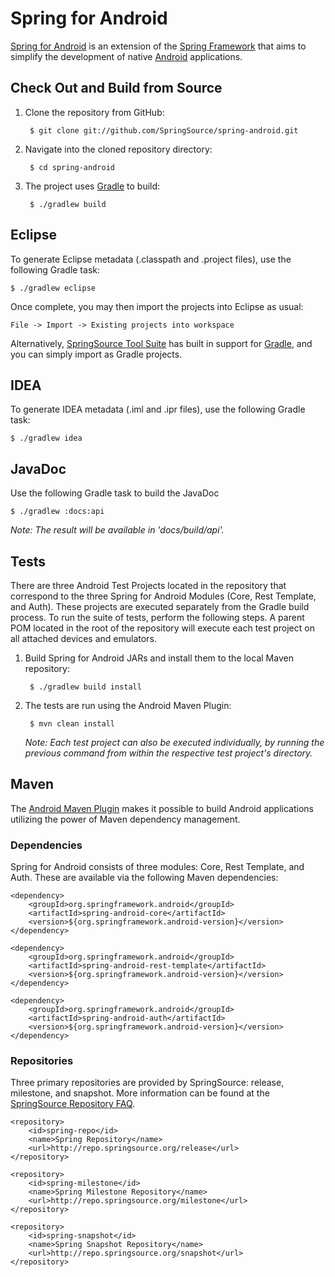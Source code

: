 # Spring for Android

[Spring for Android](http://www.springsource.org/spring-android) is an extension of the [Spring Framework](http://www.springsource.org/spring-framework) that aims to simplify the development of native [Android](http://developer.android.com/index.html) applications.

## Check Out and Build from Source

1. Clone the repository from GitHub:

		$ git clone git://github.com/SpringSource/spring-android.git

2. Navigate into the cloned repository directory:

		$ cd spring-android

3. The project uses [Gradle](http://gradle.org/) to build:

		$ ./gradlew build

## Eclipse

To generate Eclipse metadata (.classpath and .project files), use the following Gradle task:

	$ ./gradlew eclipse

Once complete, you may then import the projects into Eclipse as usual:

	File -> Import -> Existing projects into workspace

Alternatively, [SpringSource Tool Suite](http://www.springsource.com/developer/sts) has built in support for [Gradle](http://gradle.org/), and you can simply import as Gradle projects.

## IDEA

To generate IDEA metadata (.iml and .ipr files), use the following Gradle task:

	$ ./gradlew idea

## JavaDoc

Use the following Gradle task to build the JavaDoc

	$ ./gradlew :docs:api

_Note: The result will be available in 'docs/build/api'._

## Tests

There are three Android Test Projects located in the repository that correspond to the three Spring for Android Modules (Core, Rest Template, and Auth). These projects are executed separately from the Gradle build process. To run the suite of tests, perform the following steps. A parent POM located in the root of the repository will execute each test project on all attached devices and emulators.

1. Build Spring for Android JARs and install them to the local Maven repository:

		$ ./gradlew build install

2. The tests are run using the Android Maven Plugin:

		$ mvn clean install

	_Note: Each test project can also be executed individually, by running the previous command from within the respective test project's directory._

## Maven

The [Android Maven Plugin](http://code.google.com/p/maven-android-plugin) makes it possible to build Android applications utilizing the power of Maven dependency management.

### Dependencies

Spring for Android consists of three modules: Core, Rest Template, and Auth. These are available via the following Maven dependencies:

	<dependency>
	    <groupId>org.springframework.android</groupId>
	    <artifactId>spring-android-core</artifactId>
	    <version>${org.springframework.android-version}</version>
	</dependency>

	<dependency>
	    <groupId>org.springframework.android</groupId>
	    <artifactId>spring-android-rest-template</artifactId>
	    <version>${org.springframework.android-version}</version>
	</dependency>

	<dependency>
	    <groupId>org.springframework.android</groupId>
	    <artifactId>spring-android-auth</artifactId>
	    <version>${org.springframework.android-version}</version>
	</dependency>

### Repositories

Three primary repositories are provided by SpringSource: release, milestone, and snapshot. More information can be found at the [SpringSource Repository FAQ](https://github.com/SpringSource/spring-framework/wiki/SpringSource-repository-FAQ).

	<repository>
		<id>spring-repo</id>
		<name>Spring Repository</name>
		<url>http://repo.springsource.org/release</url>
	</repository>	
		
	<repository>
		<id>spring-milestone</id>
		<name>Spring Milestone Repository</name>
		<url>http://repo.springsource.org/milestone</url>
	</repository>
	
	<repository>
		<id>spring-snapshot</id>
		<name>Spring Snapshot Repository</name>
		<url>http://repo.springsource.org/snapshot</url>
	</repository>

